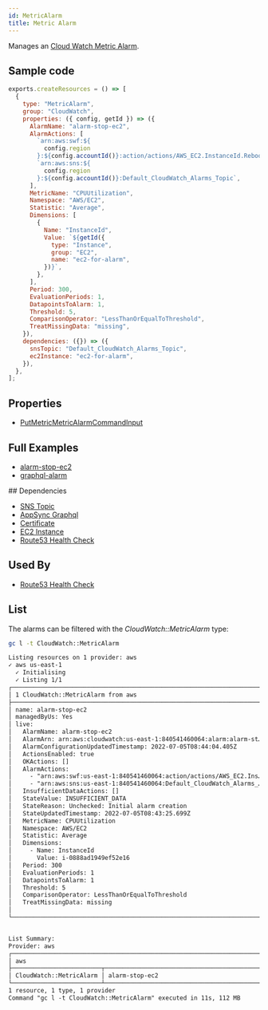 ```yaml
---
id: MetricAlarm
title: Metric Alarm
---
```


Manages an [Cloud Watch Metric Alarm](https://console.aws.amazon.com/cloudwatch/home?#alarmsV2:alarm).

## Sample code

```js
exports.createResources = () => [
  {
    type: "MetricAlarm",
    group: "CloudWatch",
    properties: ({ config, getId }) => ({
      AlarmName: "alarm-stop-ec2",
      AlarmActions: [
        `arn:aws:swf:${
          config.region
        }:${config.accountId()}:action/actions/AWS_EC2.InstanceId.Reboot/1.0`,
        `arn:aws:sns:${
          config.region
        }:${config.accountId()}:Default_CloudWatch_Alarms_Topic`,
      ],
      MetricName: "CPUUtilization",
      Namespace: "AWS/EC2",
      Statistic: "Average",
      Dimensions: [
        {
          Name: "InstanceId",
          Value: `${getId({
            type: "Instance",
            group: "EC2",
            name: "ec2-for-alarm",
          })}`,
        },
      ],
      Period: 300,
      EvaluationPeriods: 1,
      DatapointsToAlarm: 1,
      Threshold: 5,
      ComparisonOperator: "LessThanOrEqualToThreshold",
      TreatMissingData: "missing",
    }),
    dependencies: ({}) => ({
      snsTopic: "Default_CloudWatch_Alarms_Topic",
      ec2Instance: "ec2-for-alarm",
    }),
  },
];
```

## Properties

- [PutMetricMetricAlarmCommandInput](https://docs.aws.amazon.com/AWSJavaScriptSDK/v3/latest/clients/client-cloudwatch/interfaces/putmetricalarmcommandinput.html)

## Full Examples

- [alarm-stop-ec2](https://github.com/grucloud/grucloud/tree/main/examples/aws/CloudWatch/alarm-stop-ec2)
- [graphql-alarm](https://github.com/grucloud/grucloud/tree/main/examples/aws/AppSync/graphql-alarm)

## Dependencies

- [SNS Topic](../SNS/Topic.md)
- [AppSync Graphql](../AppSync/GraphqlApi.md)
- [Certificate](../ACM/Certificate.md)
- [EC2 Instance](../EC2/Instance.md)
- [Route53 Health Check](../Route53/HealthCheck.md)

## Used By

- [Route53 Health Check](../Route53/HealthCheck.md)

## List

The alarms can be filtered with the _CloudWatch::MetricAlarm_ type:

```sh
gc l -t CloudWatch::MetricAlarm
```

```txt
Listing resources on 1 provider: aws
✓ aws us-east-1
  ✓ Initialising
  ✓ Listing 1/1
┌───────────────────────────────────────────────────────────────────────┐
│ 1 CloudWatch::MetricAlarm from aws                                    │
├───────────────────────────────────────────────────────────────────────┤
│ name: alarm-stop-ec2                                                  │
│ managedByUs: Yes                                                      │
│ live:                                                                 │
│   AlarmName: alarm-stop-ec2                                           │
│   AlarmArn: arn:aws:cloudwatch:us-east-1:840541460064:alarm:alarm-st… │
│   AlarmConfigurationUpdatedTimestamp: 2022-07-05T08:44:04.405Z        │
│   ActionsEnabled: true                                                │
│   OKActions: []                                                       │
│   AlarmActions:                                                       │
│     - "arn:aws:swf:us-east-1:840541460064:action/actions/AWS_EC2.Ins… │
│     - "arn:aws:sns:us-east-1:840541460064:Default_CloudWatch_Alarms_… │
│   InsufficientDataActions: []                                         │
│   StateValue: INSUFFICIENT_DATA                                       │
│   StateReason: Unchecked: Initial alarm creation                      │
│   StateUpdatedTimestamp: 2022-07-05T08:43:25.699Z                     │
│   MetricName: CPUUtilization                                          │
│   Namespace: AWS/EC2                                                  │
│   Statistic: Average                                                  │
│   Dimensions:                                                         │
│     - Name: InstanceId                                                │
│       Value: i-0888ad1949ef52e16                                      │
│   Period: 300                                                         │
│   EvaluationPeriods: 1                                                │
│   DatapointsToAlarm: 1                                                │
│   Threshold: 5                                                        │
│   ComparisonOperator: LessThanOrEqualToThreshold                      │
│   TreatMissingData: missing                                           │
│                                                                       │
└───────────────────────────────────────────────────────────────────────┘


List Summary:
Provider: aws
┌──────────────────────────────────────────────────────────────────────┐
│ aws                                                                  │
├─────────────────────────┬────────────────────────────────────────────┤
│ CloudWatch::MetricAlarm │ alarm-stop-ec2                             │
└─────────────────────────┴────────────────────────────────────────────┘
1 resource, 1 type, 1 provider
Command "gc l -t CloudWatch::MetricAlarm" executed in 11s, 112 MB
```
